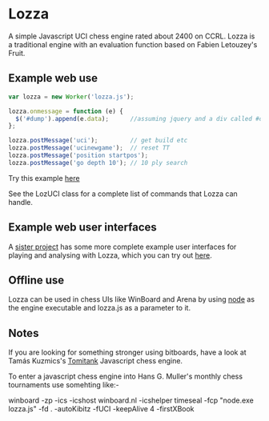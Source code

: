 # Lozza

A simple Javascript UCI chess engine rated about 2400 on CCRL.  Lozza is a traditional engine with an evaluation function based on Fabien Letouzey's Fruit.

## Example web use

```Javascript
var lozza = new Worker('lozza.js');

lozza.onmessage = function (e) {
  $('#dump').append(e.data);      //assuming jquery and a div called #dump
};

lozza.postMessage('uci');         // get build etc
lozza.postMessage('ucinewgame');  // reset TT
lozza.postMessage('position startpos');
lozza.postMessage('go depth 10'); // 10 ply search
```

Try this example [here](https://op12no2.github.io/lozza/ex.htm)

See the LozUCI class for a complete list of commands that Lozza can handle.

## Example web user interfaces

A [sister project](https://github.com/op12no2/lozza-ui) has some more complete example user interfaces for playing and analysing with Lozza, which you can try out [here](https://op12no2.github.io/lozza-ui/).

## Offline use

Lozza can be used in chess UIs like WinBoard and Arena by using [node](https://nodejs.org) as the engine executable and lozza.js as a parameter to it.

## Notes

If you are looking for something stronger using bitboards, have a look at Tamás Kuzmics's [Tomitank](https://github.com/tomitank/tomitankChess) Javascript chess engine.

To enter a javascript chess engine into Hans G. Muller's monthly chess tournaments use somehting like:-

winboard -zp -ics -icshost winboard.nl -icshelper timeseal -fcp "node.exe lozza.js" -fd . -autoKibitz -fUCI -keepAlive 4 -firstXBook
